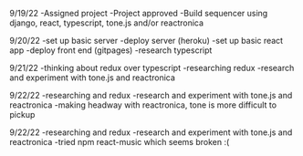 9/19/22
-Assigned project
-Project approved
  -Build sequencer using django, react, typescript, tone.js and/or reactronica

9/20/22
-set up basic server
-deploy server (heroku)
-set up basic react app
-deploy front end (gitpages)
-research typescript

9/21/22
-thinking about redux over typescript
-researching redux
-research and experiment with tone.js and reactronica

9/22/22
-researching and redux
-research and experiment with tone.js and reactronica
-making headway with reactronica, tone is more difficult to pickup

9/22/22
-researching and redux
-research and experiment with tone.js and reactronica
-tried npm react-music which seems broken :(
